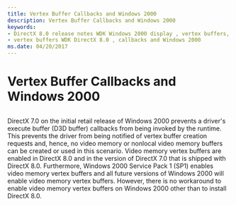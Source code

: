 ```yaml
---
title: Vertex Buffer Callbacks and Windows 2000
description: Vertex Buffer Callbacks and Windows 2000
keywords:
- DirectX 8.0 release notes WDK Windows 2000 display , vertex buffers, callbacks
- vertex buffers WDK DirectX 8.0 , callbacks and Windows 2000
ms.date: 04/20/2017
---
```


# Vertex Buffer Callbacks and Windows 2000


## <span id="ddk_vertex_buffer_callbacks_and_windows_2000_gg"></span><span id="DDK_VERTEX_BUFFER_CALLBACKS_AND_WINDOWS_2000_GG"></span>


DirectX 7.0 on the initial retail release of Windows 2000 prevents a driver's execute buffer (D3D buffer) callbacks from being invoked by the runtime. This prevents the driver from being notified of vertex buffer creation requests and, hence, no video memory or nonlocal video memory buffers can be created or used in this scenario. Video memory vertex buffers are enabled in DirectX 8.0 and in the version of DirectX 7.0 that is shipped with DirectX 8.0. Furthermore, Windows 2000 Service Pack 1 (SP1) enables video memory vertex buffers and all future versions of Windows 2000 will enable video memory vertex buffers. However, there is no workaround to enable video memory vertex buffers on Windows 2000 other than to install DirectX 8.0.

 

 





